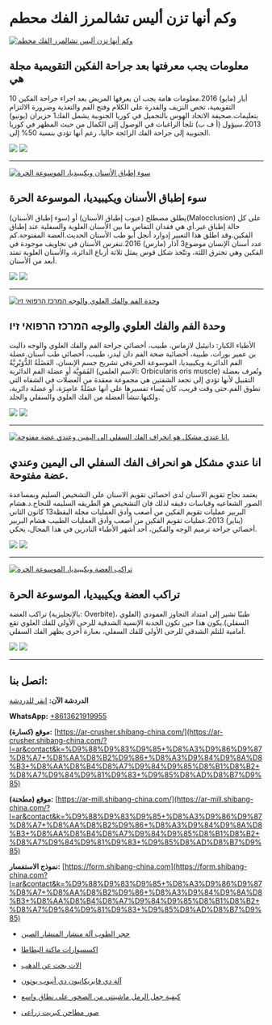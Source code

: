 # وكم أنها تزن أليس تشالمرز الفك محطم

<a href="https://swt.shibang-china.com/?l=ar&img&k=%D9%88%D9%83%D9%85+%D8%A3%D9%86%D9%87%D8%A7+%D8%AA%D8%B2%D9%86+%D8%A3%D9%84%D9%8A%D8%B3+%D8%AA%D8%B4%D8%A7%D9%84%D9%85%D8%B1%D8%B2+%D8%A7%D9%84%D9%81%D9%83+%D9%85%D8%AD%D8%B7%D9%85" target="_blank">![وكم أنها تزن أليس تشالمرز الفك محطم](http://static.shibang-china.com/all-800x300/1435.jpg)</a>

## معلومات يجب معرفتها بعد جراحة الفكين التقويمية مجلة هي
10 أيار (مايو) 2016.معلومات هامة يجب ان يعرفها المريض بعد اجراء جراحة الفكين التقويمية، تخص النزيف والقدرة على الكلام وفتح الفم والتغذية وضرورة الالتزام بتعليمات.صحيفة الاتحاد الهوس بالتجميل في كوريا الجنوبية يشمل الفك1 حزيران (يونيو) 2013.سيؤول (أ ف ب) تلجأ الراغبات في الوصول إلى الكمال من حيث المظهر في كوريا الجنوبية إلى جراحة الفك الرائجة حاليا، رغم أنها تؤدي بنسبة 50% إلى.


<a href="https://whatsapp.shibangsoft.com/WhatsApp.php" target="_blank" title="WhatsApp">![](http://static.shibang-china.com/icon/whatsapp.png)</a> <a href="https://swt.shibang-china.com/?l=ar&icon&k=%D9%88%D9%83%D9%85+%D8%A3%D9%86%D9%87%D8%A7+%D8%AA%D8%B2%D9%86+%D8%A3%D9%84%D9%8A%D8%B3+%D8%AA%D8%B4%D8%A7%D9%84%D9%85%D8%B1%D8%B2+%D8%A7%D9%84%D9%81%D9%83+%D9%85%D8%AD%D8%B7%D9%85" target="_blank">![](http://static.shibang-china.com/icon/chat-ar.png)</a>

---

<a href="https://swt.shibang-china.com/?l=ar&img&k=%D9%88%D9%83%D9%85+%D8%A3%D9%86%D9%87%D8%A7+%D8%AA%D8%B2%D9%86+%D8%A3%D9%84%D9%8A%D8%B3+%D8%AA%D8%B4%D8%A7%D9%84%D9%85%D8%B1%D8%B2+%D8%A7%D9%84%D9%81%D9%83+%D9%85%D8%AD%D8%B7%D9%85" target="_blank">![سوء إطباق الأسنان ويكيبيديا، الموسوعة الحرة](http://static.shibang-china.com/all-800x300/707.jpg)</a>

## سوء إطباق الأسنان ويكيبيديا، الموسوعة الحرة
يطلق مصطلح (عيوب إطباق الأسنان) أو (سوء إطباق الأسنان)(Malocclusion) على كل حالة إطباق غير.أي هي فقدان التماس ما بين الأسنان العلوية والسفلية عند إطباق الفكين.وقد اطلق هذا التعبير إدوارد أنجل أبو طب الأسنان الحديث.العضة المفتوحة.كم عدد أسنان الإنسان موضوع3 آذار (مارس) 2016.تنغرس الأسنان في تجاويف موجودة في الفكين وهي تخترق اللثة، وتتّخذ شكل قوس يمثل ثلاثة أرباع الدائرة، والأسنان العلوية تمتد أبعد من الأسنان.


<a href="https://whatsapp.shibangsoft.com/WhatsApp.php" target="_blank" title="WhatsApp">![](http://static.shibang-china.com/icon/whatsapp.png)</a> <a href="https://swt.shibang-china.com/?l=ar&icon&k=%D9%88%D9%83%D9%85+%D8%A3%D9%86%D9%87%D8%A7+%D8%AA%D8%B2%D9%86+%D8%A3%D9%84%D9%8A%D8%B3+%D8%AA%D8%B4%D8%A7%D9%84%D9%85%D8%B1%D8%B2+%D8%A7%D9%84%D9%81%D9%83+%D9%85%D8%AD%D8%B7%D9%85" target="_blank">![](http://static.shibang-china.com/icon/chat-ar.png)</a>

---

<a href="https://swt.shibang-china.com/?l=ar&img&k=%D9%88%D9%83%D9%85+%D8%A3%D9%86%D9%87%D8%A7+%D8%AA%D8%B2%D9%86+%D8%A3%D9%84%D9%8A%D8%B3+%D8%AA%D8%B4%D8%A7%D9%84%D9%85%D8%B1%D8%B2+%D8%A7%D9%84%D9%81%D9%83+%D9%85%D8%AD%D8%B7%D9%85" target="_blank">![وحدة الفم والفك العلوي والوجه המרכז הרפואי זיו](http://static.shibang-china.com/all-800x300/656.jpg)</a>

## وحدة الفم والفك العلوي والوجه המרכז הרפואי זיו
الأطباء الكبار: دانيئيل لازماس، طبيب، أخصائي جراحة الفم والفك العلوي والوجه داليت بن عمير بورات، طبيبة، أخصائية صحة الفم دان ليدر، طبيب، أخصائي طب أسنان.عضلة الفم الدائرية ويكيبيديا، الموسوعة الحرةفي تشريح جسم الإنسان، العَضَلَةُ الدُّوَيْرِيَّةُ الفَمَوِيَّة أو عضلة الفم الدائرية (الاسم العلمي: Orbicularis oris muscle) وتُعرف بعضلة التقبيل لأنها تؤدي إلى تجعد الشفتين هي مجموعة معقدة من العضلات في الشفاه التي تطوق الفم.حتى وقت قريب، كان يُساء تفسيرها على أنها عضَلَةٌ عاصِرَة، أو عضلة دائرية، ولكنها.تنشأ العضلة من الفك العلوي والسفلي والجلد.


<a href="https://whatsapp.shibangsoft.com/WhatsApp.php" target="_blank" title="WhatsApp">![](http://static.shibang-china.com/icon/whatsapp.png)</a> <a href="https://swt.shibang-china.com/?l=ar&icon&k=%D9%88%D9%83%D9%85+%D8%A3%D9%86%D9%87%D8%A7+%D8%AA%D8%B2%D9%86+%D8%A3%D9%84%D9%8A%D8%B3+%D8%AA%D8%B4%D8%A7%D9%84%D9%85%D8%B1%D8%B2+%D8%A7%D9%84%D9%81%D9%83+%D9%85%D8%AD%D8%B7%D9%85" target="_blank">![](http://static.shibang-china.com/icon/chat-ar.png)</a>

---

<a href="https://swt.shibang-china.com/?l=ar&img&k=%D9%88%D9%83%D9%85+%D8%A3%D9%86%D9%87%D8%A7+%D8%AA%D8%B2%D9%86+%D8%A3%D9%84%D9%8A%D8%B3+%D8%AA%D8%B4%D8%A7%D9%84%D9%85%D8%B1%D8%B2+%D8%A7%D9%84%D9%81%D9%83+%D9%85%D8%AD%D8%B7%D9%85" target="_blank">![انا عندي مشكل هو انحراف الفك السفلي الى اليمين وعندي عضة مفتوحة.](http://static.shibang-china.com/all-800x300/624.jpg)</a>

## انا عندي مشكل هو انحراف الفك السفلي الى اليمين وعندي عضة مفتوحة.
يعتمد نجاح ثقويم الاسنان لدى اخصائى تقويم الاسنان على التشخيص السليم وبمساعدة الصور الشعاعيه وقياسات دقيقه لذلك فان التشخيص هو الطريقه السليمه للنجاح.د.هشام البربير عمليات تقويم الفكين من أصعب وأدق العمليات مجلة اليقظة13 كانون الثاني (يناير) 2013.عمليات تقويم الفكين من أصعب وأدق العمليات الطبيب هشام البربير أخصائي جراحة ترميم الوجه والفكين، أحد أشهر الأطباء النادرين في هذا المجال، يحكي.


<a href="https://whatsapp.shibangsoft.com/WhatsApp.php" target="_blank" title="WhatsApp">![](http://static.shibang-china.com/icon/whatsapp.png)</a> <a href="https://swt.shibang-china.com/?l=ar&icon&k=%D9%88%D9%83%D9%85+%D8%A3%D9%86%D9%87%D8%A7+%D8%AA%D8%B2%D9%86+%D8%A3%D9%84%D9%8A%D8%B3+%D8%AA%D8%B4%D8%A7%D9%84%D9%85%D8%B1%D8%B2+%D8%A7%D9%84%D9%81%D9%83+%D9%85%D8%AD%D8%B7%D9%85" target="_blank">![](http://static.shibang-china.com/icon/chat-ar.png)</a>

---

<a href="https://swt.shibang-china.com/?l=ar&img&k=%D9%88%D9%83%D9%85+%D8%A3%D9%86%D9%87%D8%A7+%D8%AA%D8%B2%D9%86+%D8%A3%D9%84%D9%8A%D8%B3+%D8%AA%D8%B4%D8%A7%D9%84%D9%85%D8%B1%D8%B2+%D8%A7%D9%84%D9%81%D9%83+%D9%85%D8%AD%D8%B7%D9%85" target="_blank">![تراكب العضة ويكيبيديا، الموسوعة الحرة](http://static.shibang-china.com/all-800x300/623.jpg)</a>

## تراكب العضة ويكيبيديا، الموسوعة الحرة
تراكب العضة (بالإنجليزية: Overbite)، طبيًا تشير إلى امتداد التجاوز العمودي (العلوي السفلي).يكون هذا حين تكون الحدبة الإنسية الشدقية للرحى الأولى للفك العلوي تقع أمامية للتلم الشدقي للرحى الأولى للفك السفلي، بعبارة أخرى يظهر الفك السفلي.

<a href="https://whatsapp.shibangsoft.com/WhatsApp.php" target="_blank" title="WhatsApp">![](http://static.shibang-china.com/icon/whatsapp.png)</a> <a href="https://swt.shibang-china.com/?l=ar&icon&k=%D9%88%D9%83%D9%85+%D8%A3%D9%86%D9%87%D8%A7+%D8%AA%D8%B2%D9%86+%D8%A3%D9%84%D9%8A%D8%B3+%D8%AA%D8%B4%D8%A7%D9%84%D9%85%D8%B1%D8%B2+%D8%A7%D9%84%D9%81%D9%83+%D9%85%D8%AD%D8%B7%D9%85" target="_blank">![](http://static.shibang-china.com/icon/chat-ar.png)</a>

---
## اتصل بنا:

**الدردشة الآن:** [انقر للدردشة](https://swt.shibang-china.com?l=ar&contact&k=%D9%88%D9%83%D9%85+%D8%A3%D9%86%D9%87%D8%A7+%D8%AA%D8%B2%D9%86+%D8%A3%D9%84%D9%8A%D8%B3+%D8%AA%D8%B4%D8%A7%D9%84%D9%85%D8%B1%D8%B2+%D8%A7%D9%84%D9%81%D9%83+%D9%85%D8%AD%D8%B7%D9%85)

**WhatsApp:**  [+8613621919955](https://whatsapp.shibangsoft.com/WhatsApp.php)

**موقع (كسارة):** [https://ar-crusher.shibang-china.com/](https://ar-crusher.shibang-china.com/?l=ar&contact&k=%D9%88%D9%83%D9%85+%D8%A3%D9%86%D9%87%D8%A7+%D8%AA%D8%B2%D9%86+%D8%A3%D9%84%D9%8A%D8%B3+%D8%AA%D8%B4%D8%A7%D9%84%D9%85%D8%B1%D8%B2+%D8%A7%D9%84%D9%81%D9%83+%D9%85%D8%AD%D8%B7%D9%85)

**موقع (مطحنة):** [https://ar-mill.shibang-china.com/](https://ar-mill.shibang-china.com/?l=ar&contact&k=%D9%88%D9%83%D9%85+%D8%A3%D9%86%D9%87%D8%A7+%D8%AA%D8%B2%D9%86+%D8%A3%D9%84%D9%8A%D8%B3+%D8%AA%D8%B4%D8%A7%D9%84%D9%85%D8%B1%D8%B2+%D8%A7%D9%84%D9%81%D9%83+%D9%85%D8%AD%D8%B7%D9%85)

**نموذج الاستفسار:** [https://form.shibang-china.com](https://form.shibang-china.com?l=ar&contact&k=%D9%88%D9%83%D9%85+%D8%A3%D9%86%D9%87%D8%A7+%D8%AA%D8%B2%D9%86+%D8%A3%D9%84%D9%8A%D8%B3+%D8%AA%D8%B4%D8%A7%D9%84%D9%85%D8%B1%D8%B2+%D8%A7%D9%84%D9%81%D9%83+%D9%85%D8%AD%D8%B7%D9%85)

* [حجر الطوب آلة منشار المنشار الصين](../13/%D8%AD%D8%AC%D8%B1%20%D8%A7%D9%84%D8%B7%D9%88%D8%A8%20%D8%A2%D9%84%D8%A9%20%D9%85%D9%86%D8%B4%D8%A7%D8%B1%20%D8%A7%D9%84%D9%85%D9%86%D8%B4%D8%A7%D8%B1%20%D8%A7%D9%84%D8%B5%D9%8A%D9%86.md)

* [اكسسوارات ماكنة البطاطا](../14/%D8%A7%D9%83%D8%B3%D8%B3%D9%88%D8%A7%D8%B1%D8%A7%D8%AA%20%D9%85%D8%A7%D9%83%D9%86%D8%A9%20%D8%A7%D9%84%D8%A8%D8%B7%D8%A7%D8%B7%D8%A7.md)

* [الات بحت عن الدهب](../15/%D8%A7%D9%84%D8%A7%D8%AA%20%D8%A8%D8%AD%D8%AA%20%D8%B9%D9%86%20%D8%A7%D9%84%D8%AF%D9%87%D8%A8.md)

* [آلة دي فابريكاتيون دي أنبوب بوتون](../14/%D8%A2%D9%84%D8%A9%20%D8%AF%D9%8A%20%D9%81%D8%A7%D8%A8%D8%B1%D9%8A%D9%83%D8%A7%D8%AA%D9%8A%D9%88%D9%86%20%D8%AF%D9%8A%20%D8%A3%D9%86%D8%A8%D9%88%D8%A8%20%D8%A8%D9%88%D8%AA%D9%88%D9%86.md)

* [كيفية جعل الرمل ماشينتي من الصخور على نطاق واسع](../11/%D9%83%D9%8A%D9%81%D9%8A%D8%A9%20%D8%AC%D8%B9%D9%84%20%D8%A7%D9%84%D8%B1%D9%85%D9%84%20%D9%85%D8%A7%D8%B4%D9%8A%D9%86%D8%AA%D9%8A%20%D9%85%D9%86%20%D8%A7%D9%84%D8%B5%D8%AE%D9%88%D8%B1%20%D8%B9%D9%84%D9%89%20%D9%86%D8%B7%D8%A7%D9%82%20%D9%88%D8%A7%D8%B3%D8%B9.md)

* [صور مطاحن كبريت زراعى](../13/%D8%B5%D9%88%D8%B1%20%D9%85%D8%B7%D8%A7%D8%AD%D9%86%20%D9%83%D8%A8%D8%B1%D9%8A%D8%AA%20%D8%B2%D8%B1%D8%A7%D8%B9%D9%89.md)